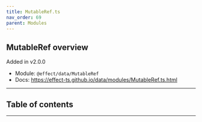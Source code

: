 ```yaml
---
title: MutableRef.ts
nav_order: 69
parent: Modules
---
```


## MutableRef overview

Added in v2.0.0

- Module: `@effect/data/MutableRef`
- Docs: https://effect-ts.github.io/data/modules/MutableRef.ts.html

---

<h2 class="text-delta">Table of contents</h2>

---
